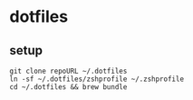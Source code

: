 # dotfiles
## setup
````
git clone repoURL ~/.dotfiles
ln -sf ~/.dotfiles/zshprofile ~/.zshprofile
cd ~/.dotfiles && brew bundle
````

